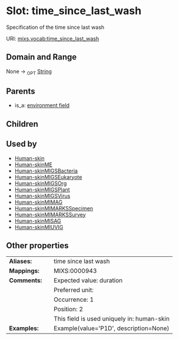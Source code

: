 
# Slot: time_since_last_wash


Specification of the time since last wash

URI: [mixs.vocab:time_since_last_wash](https://w3id.org/mixs/vocab/time_since_last_wash)


## Domain and Range

None ->  <sub>OPT</sub> [String](types/String.md)

## Parents

 *  is_a: [environment field](environment_field.md)

## Children


## Used by

 * [Human-skin](Human-skin.md)
 * [Human-skinME](Human-skinME.md)
 * [Human-skinMIGSBacteria](Human-skinMIGSBacteria.md)
 * [Human-skinMIGSEukaryote](Human-skinMIGSEukaryote.md)
 * [Human-skinMIGSOrg](Human-skinMIGSOrg.md)
 * [Human-skinMIGSPlant](Human-skinMIGSPlant.md)
 * [Human-skinMIGSVirus](Human-skinMIGSVirus.md)
 * [Human-skinMIMAG](Human-skinMIMAG.md)
 * [Human-skinMIMARKSSpecimen](Human-skinMIMARKSSpecimen.md)
 * [Human-skinMIMARKSSurvey](Human-skinMIMARKSSurvey.md)
 * [Human-skinMISAG](Human-skinMISAG.md)
 * [Human-skinMIUVIG](Human-skinMIUVIG.md)

## Other properties

|  |  |  |
| --- | --- | --- |
| **Aliases:** | | time since last wash |
| **Mappings:** | | MIXS:0000943 |
| **Comments:** | | Expected value: duration |
|  | | Preferred unit:  |
|  | | Occurrence: 1 |
|  | | Position: 2 |
|  | | This field is used uniquely in: human-skin |
| **Examples:** | | Example(value='P1D', description=None) |

